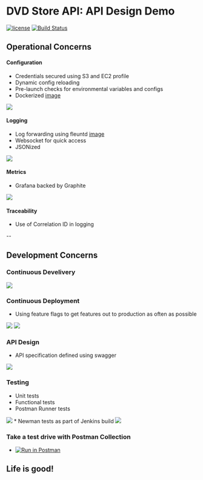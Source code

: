 # DVD Store API: API Design Demo

[![license](https://img.shields.io/github/license/mashape/apistatus.svg?maxAge=2592000)](https://github.com/scott-seo/dvdstore-api/blob/master/LICENSE)
[![Build Status](https://travis-ci.org/scott-seo/dvdstore-api.svg?branch=master)](https://travis-ci.org/scott-seo/dvdstore-api)

## Operational Concerns

#### Configuration
  * Credentials secured using S3 and EC2 profile
  * Dynamic config reloading
  * Pre-launch checks for environmental variables and configs 
  * Dockerized [image](https://hub.docker.com/r/scottseo/dvdstore-api/)
  <img src="https://github.com/scott-seo/dvdstore-api/blob/master/images/configuration.png">

#### Logging
  * Log forwarding using fleuntd [image](https://hub.docker.com/r/scottseo/custom-fluentd/)
  * Websocket for quick access
  * JSONized
  <img src="https://github.com/scott-seo/dvdstore-api/blob/master/images/loggly.png">

#### Metrics
  * Grafana backed by Graphite
  <img src="https://github.com/scott-seo/dvdstore-api/blob/master/images/grafana2.png">

#### Traceability
  * Use of Correlation ID in logging

--

## Development Concerns

### Continuous Develivery
<img src="https://github.com/scott-seo/dvdstore-api/blob/master/images/pipeline3.png">

### Continuous Deployment 
  * Using feature flags to get features out to production as often as possible
  <img src="https://github.com/scott-seo/dvdstore-api/blob/master/images/togglz-main.png">
  <img src="https://github.com/scott-seo/dvdstore-api/blob/master/images/togglz-activation.png">

### API Design
  * API specification defined using swagger
  <img src="https://github.com/scott-seo/dvdstore-api/blob/master/images/api-spec.png"> 

### Testing
  * Unit tests
  * Functional tests
  * Postman Runner tests
  <img src="https://github.com/scott-seo/dvdstore-api/blob/master/images/postman_runner2.png">
  * Newman tests as part of Jenkins build
  <img src="https://github.com/scott-seo/dvdstore-api/blob/master/images/newman_run2.png">
  
### Take a test drive with Postman Collection
  * [![Run in Postman](https://run.pstmn.io/button.svg)](https://app.getpostman.com/run-collection/dcbaa42eea227cc9d300)
  
## Life is good!